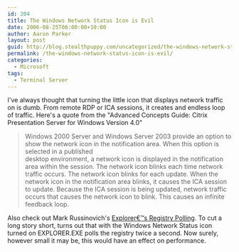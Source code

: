 ```yaml
---
id: 204
title: The Windows Network Status Icon is Evil
date: 2006-08-25T06:00:00+10:00
author: Aaron Parker
layout: post
guid: http://blog.stealthpuppy.com/uncategorized/the-windows-network-status-icon-is-evil
permalink: /the-windows-network-status-icon-is-evil/
categories:
  - Microsoft
tags:
  - Terminal Server
---
```

I've always thought that turning the little icon that displays network traffic on is dumb. From remote RDP or ICA sessions, it creates and endless loop of traffic. Here's a quote from the "Advanced Concepts Guide: Citrix Presentation Server for Windows Version 4.0"

> Windows 2000 Server and Windows Server 2003 provide an option to show the network icon in the notification area. When this option is selected in a published  
> desktop environment, a network icon is displayed in the notification area within the session. The network icon blinks each time network traffic occurs. The network icon blinks for each update. When the network icon in the notification area blinks, it causes the ICA session to update. Because the ICA session is being updated, network traffic occurs that causes the network icon to blink. This causes an infinite feedback loop.

Also check out Mark Russinovich's [Explorer€™s Registry Polling](http://www.sysinternals.com/blog/2005/04/explorers-registry-polling.html). To cut a long story short, turns out that with the Windows Network Status icon turned on EXPLORER.EXE polls the registry twice a second. Now surely, however small it may be, this would have an effect on performance.